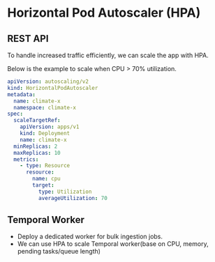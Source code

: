 # Horizontal Pod Autoscaler (HPA)

## REST API
To handle increased traffic efficiently, we can scale the app with HPA.

Below is the example to scale when CPU > 70% utilization.
```yaml
apiVersion: autoscaling/v2
kind: HorizontalPodAutoscaler
metadata:
  name: climate-x
  namespace: climate-x
spec:
  scaleTargetRef:
    apiVersion: apps/v1
    kind: Deployment
    name: climate-x
  minReplicas: 2
  maxReplicas: 10
  metrics:
    - type: Resource
      resource:
        name: cpu
        target:
          type: Utilization
          averageUtilization: 70
```

## Temporal Worker
* Deploy a dedicated worker for bulk ingestion jobs.
* We can use HPA to scale Temporal worker(base on CPU, memory, pending tasks/queue length)